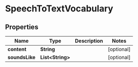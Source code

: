 

# SpeechToTextVocabulary

## Properties

Name | Type | Description | Notes
------------ | ------------- | ------------- | -------------
**content** | **String** |  |  [optional]
**soundsLike** | **List&lt;String&gt;** |  |  [optional]



